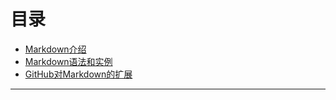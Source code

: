 # 目录

- [Markdown介绍](intro.md)
- [Markdown语法和实例](basic-syntax-examples.md)
- [GitHub对Markdown的扩展](gfm.md)

------
